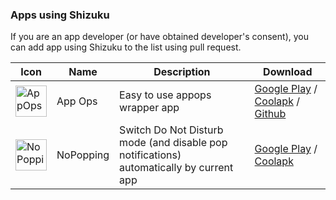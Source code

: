 ### Apps using Shizuku

If you are an app developer (or have obtained developer's consent), you can add app using Shizuku to the list using pull request.

|Icon|Name|Description|Download|
|--|--|--|--|
|<img src="https://lh3.googleusercontent.com/jmZVmRv9aznINxRTdolwOGkOHmqt6q_ZSVF0zPA-c5ykD7VSg3vyQbz7ow7wBT9LPxPY" alt="AppOps" title="AppOps" width="50" />|App Ops|Easy to use appops wrapper app|[Google Play](https://play.google.com/store/apps/details?id=rikka.appops) / [Coolapk](https://www.coolapk.com/apk/rikka.appops) / [Github](https://github.com/RikkaApps/App-Ops-issue-tracker/releases/tag/files)|
|<img src="https://lh3.googleusercontent.com/WVOkVE75b9rby23ADx509k-X5zADbv_LMQASrzrxySUkPLDGjumqT9vIm0PygYxavZo" alt="NoPopping" title="NoPopping" width="50" />|NoPopping|Switch Do Not Disturb mode (and disable pop notifications) automatically by current app|[Google Play](https://play.google.com/store/apps/details?id=rikka.nopeeking) / [Coolapk](https://coolapk.com/apk/rikka.nopeeking)|
